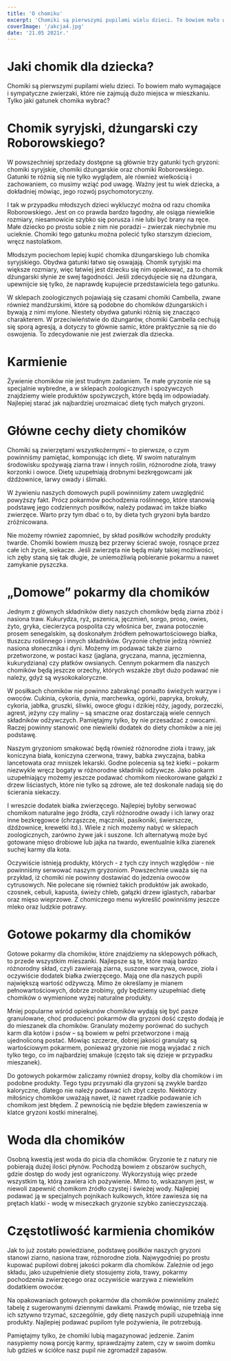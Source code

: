 ```yaml
---
title: 'O chomiku'
excerpt: 'Chomiki są pierwszymi pupilami wielu dzieci. To bowiem mało wymagające i sympatyczne zwierzaki, które nie zajmują dużo miejsca w mieszkaniu. Tylko jaki gatunek chomika wybrać?'
coverImage: '/akcja4.jpg'
date: '21.05 2021r.'
---
```


# Jaki chomik dla dziecka?

Chomiki są pierwszymi pupilami wielu dzieci. To bowiem mało wymagające i sympatyczne zwierzaki, które nie zajmują dużo miejsca w mieszkaniu. Tylko jaki gatunek chomika wybrać?

# Chomik syryjski, dżungarski czy Roborowskiego?

W powszechniej sprzedaży dostępne są głównie trzy gatunki tych gryzoni: chomiki syryjskie, chomiki dżungarskie oraz chomiki Roborowskiego. Gatunki te różnią się nie tylko wyglądem, ale również wielkością i zachowaniem, co musimy wziąć pod uwagę. Ważny jest tu wiek dziecka, a dokładniej mówiąc, jego rozwój psychomotoryczny.

I tak w przypadku młodszych dzieci wykluczyć można od razu chomika Roborowskiego. Jest on co prawda bardzo łagodny, ale osiąga niewielkie rozmiary, niesamowicie szybko się porusza i nie lubi być brany na ręce. Małe dziecko po prostu sobie z nim nie poradzi – zwierzak niechybnie mu ucieknie. Chomiki tego gatunku można polecić tylko starszym dzieciom, wręcz nastolatkom.

Młodszym pociechom lepiej kupić chomika dżungarskiego lub chomika syryjskiego. Obydwa gatunki łatwo się oswajają. Chomik syryjski ma większe rozmiary, więc łatwiej jest dziecku się nim opiekować, za to chomik dżungarski słynie ze swej łagodności. Jeśli zdecydujecie się na dżungara, upewnijcie się tylko, że naprawdę kupujecie przedstawiciela tego gatunku.

W sklepach zoologicznych pojawiają się czasami chomiki Cambella, zwane również mandżurskimi, które są podobne do chomików dżungarskich i bywają z nimi mylone. Niestety obydwa gatunki różnią się znacząco charakterem. W przeciwieństwie do dżungarów, chomiki Cambella cechują się sporą agresją, a dotyczy to głównie samic, które praktycznie są nie do oswojenia. To zdecydowanie nie jest zwierzak dla dziecka.

# Karmienie

Żywienie chomików nie jest trudnym zadaniem. Te małe gryzonie nie są specjalnie wybredne, a w sklepach zoologicznych i spożywczych znajdziemy wiele produktów spożywczych, które będą im odpowiadały. Najlepiej starać jak najbardziej urozmaicać dietę tych małych gryzoni.

# Główne cechy diety chomików

Chomiki są zwierzętami wszystkożernymi – to pierwsze, o czym powinniśmy pamiętać, komponując ich dietę. W swoim naturalnym środowisku spożywają ziarna traw i innych roślin, różnorodne zioła, trawy korzonki i owoce. Dietę uzupełniają drobnymi bezkręgowcami jak dżdżownice, larwy owady i ślimaki.

W żywieniu naszych domowych pupili powinniśmy zatem uwzględnić powyższy fakt. Prócz pokarmów pochodzenia roślinnego, które stanowią podstawę jego codziennych posiłków, należy podawać im także białko zwierzęce. Warto przy tym dbać o to, by dieta tych gryzoni była bardzo zróżnicowana.

Nie możemy również zapomnieć, by skład posiłków wchodziły produkty twarde. Chomiki bowiem muszą bez przerwy ścierać swoje, rosnące przez całe ich życie, siekacze. Jeśli zwierzęta nie będą miały takiej możliwości, ich zęby staną się tak długie, że uniemożliwią pobieranie pokarmu a nawet zamykanie pyszczka.

# „Domowe” pokarmy dla chomików

Jednym z głównych składników diety naszych chomików będą ziarna zbóż i nasiona traw. Kukurydza, ryż, pszenica, jęczmień, sorgo, proso, owies, żyto, gryka, ciecierzyca pospolita czy włośnica ber, zwana potocznie prosem senegalskim, są doskonałym źródłem pełnowartościowego białka, tłuszczu roślinnego i innych składników. Gryzonie chętnie jedzą również nasiona słonecznika i dyni. Możemy im podawać także ziarno przetworzone, w postaci kasz (jaglana, gryczana, manna, jęczmienna, kukurydziana) czy płatków owsianych. Cennym pokarmem dla naszych chomików będą jeszcze orzechy, których wszakże zbyt dużo podawać nie należy, gdyż są wysokokaloryczne.

W posiłkach chomików nie powinno zabraknąć ponadto świeżych warzyw i owoców. Cukinia, cykoria, dynia, marchewka, ogórki, papryka, brokuły, cykoria, jabłka, gruszki, śliwki, owoce głogu i dzikiej róży, jagody, porzeczki, agrest, jeżyny czy maliny – są smaczne oraz dostarczają wiele cennych składników odżywczych. Pamiętajmy tylko, by nie przesadzać z owocami. Raczej powinny stanowić one niewielki dodatek do diety chomików a nie jej podstawę.

Naszym gryzoniom smakować będą również różnorodne zioła i trawy, jak koniczyna biała, koniczyna czerwona, trawy, babka zwyczajna, babka lancetowata oraz mniszek lekarski. Godne polecenia są też kiełki – pokarm niezwykle wręcz bogaty w różnorodne składniki odżywcze. Jako pokarm uzupełniający możemy jeszcze podawać chomikom nieokorowane gałązki z drzew liściastych, które nie tylko są zdrowe, ale też doskonale nadają się do ścierania siekaczy.

I wreszcie dodatek białka zwierzęcego. Najlepiej byłoby serwować chomikom naturalne jego źródła, czyli różnorodne owady i ich larwy oraz inne bezkręgowce (chrząszcze, mączniki, pasikoniki, świerszcze, dżdżownice, krewetki itd.). Wiele z nich możemy nabyć w sklepach zoologicznych, zarówno żywe jak i suszone. Ich alternatywą może być gotowane mięso drobiowe lub jajka na twardo, ewentualnie kilka ziarenek suchej karmy dla kota.

Oczywiście istnieją produkty, których - z tych czy innych względów - nie powinniśmy serwować naszym gryzoniom. Powszechnie uważa się na przykład, iż chomiki nie powinny dostawiać do jedzenia owoców cytrusowych. Nie polecane się również takich produktów jak awokado, czosnek, cebuli, kapusta, świeży chleb, gałązki drzew iglastych, rabarbar oraz mięso wieprzowe. Z chomiczego menu wykreślić powinniśmy jeszcze mleko oraz ludzkie potrawy.

# Gotowe pokarmy dla chomików

Gotowe pokarmy dla chomików, które znajdziemy na sklepowych półkach, to przede wszystkim mieszanki. Najlepsze są te, które mają bardzo różnorodny skład, czyli zawierają ziarna, suszone warzywa, owoce, zioła i oczywiście dodatek białka zwierzęcego. Mają one dla naszych pupili największą wartość odżywczą. Mimo że określamy je mianem pełnowartościowych, dobrze zrobimy, gdy będziemy uzupełniać dietę chomików o wymienione wyżej naturalne produkty.

Mniej popularne wśród opiekunów chomików wydają się być pasze granulowane, choć producenci pokarmów dla gryzoni dość często dodają je do mieszanek dla chomików. Granulaty możemy porównać do suchych karm dla kotów i psów – są bowiem w pełni przetworzone i mają ujednoliconą postać. Mówiąc szczerze, dobrej jakości granulaty są wartościowym pokarmem, ponieważ gryzonie nie mogą wyjadać z nich tylko tego, co im najbardziej smakuje (często tak się dzieje w przypadku mieszanek).

Do gotowych pokarmów zaliczamy również dropsy, kolby dla chomików i im podobne produkty. Tego typu przysmaki dla gryzoni są zwykle bardzo kaloryczne, dlatego nie należy podawać ich zbyt często. Niektórzy miłośnicy chomików uważają nawet, iż nawet rzadkie podawanie ich chomikom jest błędem. Z pewnością nie będzie błędem zawieszenia w klatce gryzoni kostki mineralnej.

# Woda dla chomików

Osobną kwestią jest woda do picia dla chomików. Gryzonie te z natury nie pobierają dużej ilości płynów. Pochodzą bowiem z obszarów suchych, gdzie dostęp do wody jest ograniczony. Wykorzystują więc przede wszystkim tą, którą zawiera ich pożywienie. Mimo to, wskazanym jest, w niewoli zapewnić chomikom źródło czystej i świeżej wody. Najlepiej podawać ją w specjalnych pojnikach kulkowych, które zawiesza się na prętach klatki - wodę w miseczkach gryzonie szybko zanieczyszczają.

# Częstotliwość karmienia chomików

Jak to już zostało powiedziane, podstawę posiłków naszych gryzoni stanowi ziarno, nasiona traw, różnorodne zioła. Najwygodniej po prostu kupować pupilowi dobrej jakości pokarm dla chomików. Zależnie od jego składu, jako uzupełnienie diety stosujemy zioła, trawy, pokarmy pochodzenia zwierzęcego oraz oczywiście warzywa z niewielkim dodatkiem owoców.

Na opakowaniach gotowych pokarmów dla chomików powinniśmy znaleźć tabelę z sugerowanymi dziennymi dawkami. Prawdę mówiąc, nie trzeba się ich sztywno trzymać, szczególnie, gdy dietę naszych pupili uzupełniają inne produkty. Najlepiej podawać pupilom tyle pożywienia, ile potrzebują.

Pamiętajmy tylko, że chomiki lubią magazynować jedzenie. Zanim nasypiemy nową porcję karmy, sprawdzajmy zatem, czy w swoim domku lub gdzieś w ściółce nasz pupil nie zgromadził zapasów.